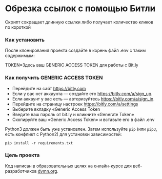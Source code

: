 # Обрезка ссылок с помощью Битли

Скрипт сокращает длинную ссылки либо получает количество кликов по короткой

### Как установить

После клонирования проекта создайте в корень файл .env с таким содержимым:

TOKEN=Здесь ваш GENERIC ACCESS TOKEN для работы с Bit.ly

### Как получить GENERIC ACCESS TOKEN

* Перейдите на сайт https://bitly.com
* Если у вас нет аккаунта — создайте его https://bitly.com/a/sign_up.
* Если аккаунт у вас есть — авторизуйтесь https://bitly.com/a/sign_in.
* Перейдите на страницу настроек https://bitly.com/a/settings
* Выберите вкладку «Generic Access Token
* Введите ваш пароль от bit.ly и кликните «Generate Token»
* Скопируйте ваш «Generic Access Token» и вставьте его в файл .env

Python3 должен быть уже установлен.
Затем используйте `pip` (или `pip3`, есть конфликт с Python2) для установки зависимостей:
```
pip install -r requirements.txt
```

### Цель проекта

Код написан в образовательных целях на онлайн-курсе для веб-разработчиков [dvmn.org](https://dvmn.org/).
